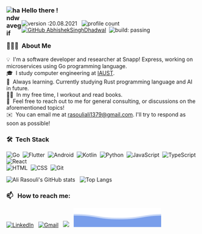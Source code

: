 ### <img alt="handwavegif" src="https://user-images.githubusercontent.com/39513876/112366216-8cfe7400-8cfe-11eb-8116-7d3dbae20e97.gif" width='40' align="left"/> Hello there !
![version :20.08.2021](https://img.shields.io/badge/version-20.08.2021-informational) &nbsp;
![profile count](https://komarev.com/ghpvc/?username=AbhishekSinghDhadwal&color=red)&nbsp;
[![GitHub AbhishekSinghDhadwal](https://img.shields.io/github/followers/AbhishekSinghDhadwal?label=follow&style=social)](https://github.com/AbhishekSinghDhadwal)&nbsp;
![build: passing](https://img.shields.io/badge/build-passing-success)
### 👨🏻‍💻 &nbsp;About Me

💡 &nbsp;I'm a software developer and researcher at Snapp! Express, working on microservices using Go programming language. \
🎓 &nbsp;I study computer engineering at [IAUST](https://en.wikipedia.org/wiki/Islamic_Azad_University,_South_Tehran_Branch).\
🌱 &nbsp;Always learning. Currently studying Rust programming language and AI in future.\
💪🏻 &nbsp;In my free time, I workout and read books.\
💬 &nbsp;Feel free to reach out to me for general consulting, or discussions on the aforementioned topics!\
✉️ &nbsp;You can email me at rasouliali1379@gmail.com. I'll try to respond as soon as possible!

### 🛠 &nbsp;Tech Stack

![Go](https://img.shields.io/badge/-Go-05122A?style=flat&logo=go)&nbsp;
![Flutter](https://img.shields.io/badge/-Flutter-05122A?style=flat&logo=flutter)&nbsp;
![Android](https://img.shields.io/badge/-Android-05122A?style=flat&logo=android)&nbsp;
![Kotlin](https://img.shields.io/badge/-Kotlin-05122A?style=flat&logo=Kotlin)&nbsp;
![Python](https://img.shields.io/badge/-Python-05122A?style=flat&logo=python)&nbsp;
![JavaScript](https://img.shields.io/badge/-JavaScript-05122A?style=flat&logo=javascript)&nbsp;
![TypeScript](https://img.shields.io/badge/-TypeScript-05122A?style=flat&logo=typescript)&nbsp;
![React](https://img.shields.io/badge/-React-05122A?style=flat&logo=react)\
![HTML](https://img.shields.io/badge/-HTML-05122A?style=flat&logo=HTML5)&nbsp;
![CSS](https://img.shields.io/badge/-CSS-05122A?style=flat&logo=CSS3&logoColor=1572B6)&nbsp;
![Git](https://img.shields.io/badge/-Git-05122A?style=flat&logo=git)&nbsp;

![Ali Rasouli's GitHub stats](https://github-readme-stats.vercel.app/api?username=rasouliali1379&theme=highcontrast) &nbsp;
![Top Langs](https://github-readme-stats.vercel.app/api/top-langs/?username=rasouliali1379&theme=highcontrast&layout=compact)


### 📫 &nbsp; How to reach me:

<a href="https://www.linkedin.com/in/ali-rasouli-2ab285132"><img alt="LinkedIn" src="https://img.shields.io/badge/linkedin%20-%230077B5.svg?&style=flat&logo=linkedin&logoColor=white"/></a> &nbsp;
<a href="mailto:rasouliali1379@gmail.com"><img alt="Gmail" src="https://img.shields.io/badge/Gmail-D14836?style=flat&logo=gmail&logoColor=white" /></a> &nbsp;
<a href="https://twitter.com/fullmetaldvlpr?t=5QQtw8sfDECjDtSsbljF7Q&s=09"><img src="https://img.shields.io/badge/-@fullmetaldvlpr_-E4405F?style=flat&logo=twitter"/></a> &nbsp;
![wave](https://raw.githubusercontent.com/rasouliali1379/rasouliali1379/main/wave.svg)

